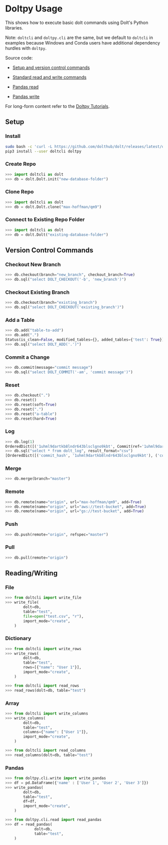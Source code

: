 # Doltpy Usage

This shows how to execute basic dolt commands using
Dolt's Python libraries.

Note: `doltcli` and `doltpy.cli` are
the same, but we default to `doltcli` in examples because Windows
and Conda users have additional dependency hurdles with `doltpy`.

Source code:

- [Setup and version control commands](https://github.com/dolthub/doltcli/blob/main/doltcli/dolt.py)

- [Standard read and write commands](https://github.com/dolthub/doltcli/blob/main/doltcli/utils.py)

- [Pandas read](https://github.com/dolthub/doltpy/blob/master/doltpy/cli/read.py)

- [Pandas write](https://github.com/dolthub/doltpy/blob/master/doltpy/cli/write.py)

For long-form content refer to the [Doltpy
Tutorials](./doltpy_tutorial.md).

## Setup

### Install

```bash
sudo bash -c 'curl -L https://github.com/dolthub/dolt/releases/latest/download/install.sh | sudo bash'
pip3 install --user doltcli doltpy
```

### Create Repo

```python
>>> import doltcli as dolt
>>> db = dolt.Dolt.init("new-database-folder")
```

### Clone Repo

```python
>>> import doltcli as dolt
>>> db = dolt.Dolt.clone("max-hoffman/qm9")
```

### Connect to Existing Repo Folder

```python
>>> import doltcli as dolt
>>> db = dolt.Dolt("existing-database-folder")
```

## Version Control Commands

### Checkout New Branch

```python
>>> db.checkout(branch="new_branch", checkout_branch=True)
>>> db.sql("select DOLT_CHECKOUT('-b', 'new_branch')")
```

### Checkout Existing Branch

```python
>>> db.checkout(branch="existing_branch")
>>> db.sql("select DOLT_CHECKOUT('existing_branch')")
```

### Add a Table

```python
>>> db.add("table-to-add")
>>> db.add(".")
Status(is_clean=False, modified_tables={}, added_tables={'test': True})
>>> db.sql("select DOLT_ADD('.')")
```

### Commit a Change

```python
>>> db.commit(message="commit message")
>>> db.sql("select DOLT_COMMIT('-am', 'commit message')")
```

### Reset

```python
>>> db.checkout(".")
>>> db.reset()
>>> db.reset(soft=True)
>>> db.reset(".")
>>> db.reset("a-table")
>>> db.reset(hard=True)
```

### Log

```python
>>> db.log(1)
OrderedDict([('1uhml9dartkb8lndr643blsclgno9kbt', Commit(ref='1uhml9dartkb8lndr643blsclgno9kbt', timestamp='2021-06-24 13:42:37.149 -0700 PDT', author='Max Hoffman', email='max@dolthub.com', message='Initialize data repository', parents='', merge=False))])
>>> db.sql("select * from dolt_log", result_format="csv")
[OrderedDict([('commit_hash', '1uhml9dartkb8lndr643blsclgno9kbt'), ('committer', 'Max Hoffman'), ('email', 'max@dolthub.com'), ('date', '2021-06-24 13:42:37.149 -0700 PDT'), ('message', 'Initialize data repository')])]
```

### Merge

```python
>>> db.merge(branch="master")
```

### Remote

```python
>>> db.remote(name="origin", url="max-hoffman/qm9", add=True)
>>> db.remote(name="origin", url="aws://test-bucket", add=True)
>>> db.remote(name="origin", url="gs://test-bucket", add=True)
```

### Push

```python
>>> db.push(remote="origin", refspec="master")
```

### Pull

```python
>>> db.pull(remote="origin")
```

## Reading/Writing

### File

```python
>>> from doltcli import write_file
>>> write_file(
        dolt=db,
        table="test",
        file=open("test.csv", "r"),
        import_mode="create",
    )
```

### Dictionary

```python
>>> from doltcli import write_rows
>>> write_rows(
        dolt=db,
        table="test",
        rows=[{"name": "User 1"}],
        import_mode="create",
    )
```

```python
>>> from doltcli import read_rows
>>> read_rows(dolt=db, table="test")
```

### Array

```python
>>> from doltcli import write_columns
>>> write_columns(
        dolt=db,
        table="test",
        columns={"name": ["User 1"]},
        import_mode="create",
    )
```

```python
>>> from doltcli import read_columns
>>> read_columns(dolt=db, table="test")
```

### Pandas

```python
>>> from doltpy.cli.write import write_pandas
>>> df = pd.DataFrame({'name' : ['User 1', 'User 2', 'User 3']})
>>> write_pandas(
        dolt=db,
        table="test",
        df=df,
        import_mode="create",
    )
```

```python
>>> from doltpy.cli.read import read_pandas
>>> df = read_pandas(
             dolt=db,
             table="test",
    )
```
